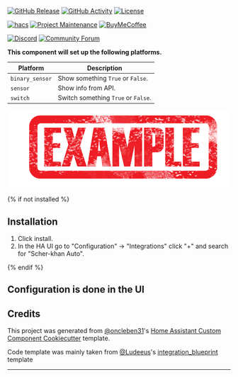 [![GitHub Release][releases-shield]][releases]
[![GitHub Activity][commits-shield]][commits]
[![License][license-shield]][license]

[![hacs][hacsbadge]][hacs]
[![Project Maintenance][maintenance-shield]][user_profile]
[![BuyMeCoffee][buymecoffeebadge]][buymecoffee]

[![Discord][discord-shield]][discord]
[![Community Forum][forum-shield]][forum]

**This component will set up the following platforms.**

| Platform        | Description                         |
| --------------- | ----------------------------------- |
| `binary_sensor` | Show something `True` or `False`.   |
| `sensor`        | Show info from API.                 |
| `switch`        | Switch something `True` or `False`. |

![example][exampleimg]

{% if not installed %}

## Installation

1. Click install.
1. In the HA UI go to "Configuration" -> "Integrations" click "+" and search for "Scher-khan Auto".

{% endif %}

## Configuration is done in the UI

<!---->

## Credits

This project was generated from [@oncleben31](https://github.com/oncleben31)'s [Home Assistant Custom Component Cookiecutter](https://github.com/oncleben31/cookiecutter-homeassistant-custom-component) template.

Code template was mainly taken from [@Ludeeus](https://github.com/ludeeus)'s [integration_blueprint][integration_blueprint] template

---

[integration_blueprint]: https://github.com/custom-components/integration_blueprint
[buymecoffee]: https://www.buymeacoffee.com/ludeeus
[buymecoffeebadge]: https://img.shields.io/badge/buy%20me%20a%20coffee-donate-yellow.svg?style=for-the-badge
[commits-shield]: https://img.shields.io/github/commit-activity/y/iredun/scher-khan-auto.svg?style=for-the-badge
[commits]: https://github.com/iredun/scher-khan-auto/commits/main
[hacs]: https://hacs.xyz
[hacsbadge]: https://img.shields.io/badge/HACS-Custom-orange.svg?style=for-the-badge
[discord]: https://discord.gg/Qa5fW2R
[discord-shield]: https://img.shields.io/discord/330944238910963714.svg?style=for-the-badge
[exampleimg]: example.png
[forum-shield]: https://img.shields.io/badge/community-forum-brightgreen.svg?style=for-the-badge
[forum]: https://community.home-assistant.io/
[license]: https://github.com/iredun/scher-khan-auto/blob/main/LICENSE
[license-shield]: https://img.shields.io/github/license/iredun/scher-khan-auto.svg?style=for-the-badge
[maintenance-shield]: https://img.shields.io/badge/maintainer-%40iredun-blue.svg?style=for-the-badge
[releases-shield]: https://img.shields.io/github/release/iredun/scher-khan-auto.svg?style=for-the-badge
[releases]: https://github.com/iredun/scher-khan-auto/releases
[user_profile]: https://github.com/iredun
